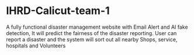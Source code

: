 # IHRD-Calicut-team-1

A fully functional disaster management website with Email Alert and AI fake detection, It will predict the fairness of the disaster reporting. 
User can report a disaster and the system will sort out all nearby Shops, service, hospitals and Volunteers
